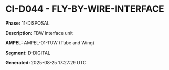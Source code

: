 # CI-D044 - FLY-BY-WIRE-INTERFACE

**Phase:** 11-DISPOSAL

**Description:** FBW interface unit

**AMPEL:** AMPEL-01-TUW (Tube and Wing)

**Segment:** D-DIGITAL

**Generated:** 2025-08-25 17:27:29 UTC

